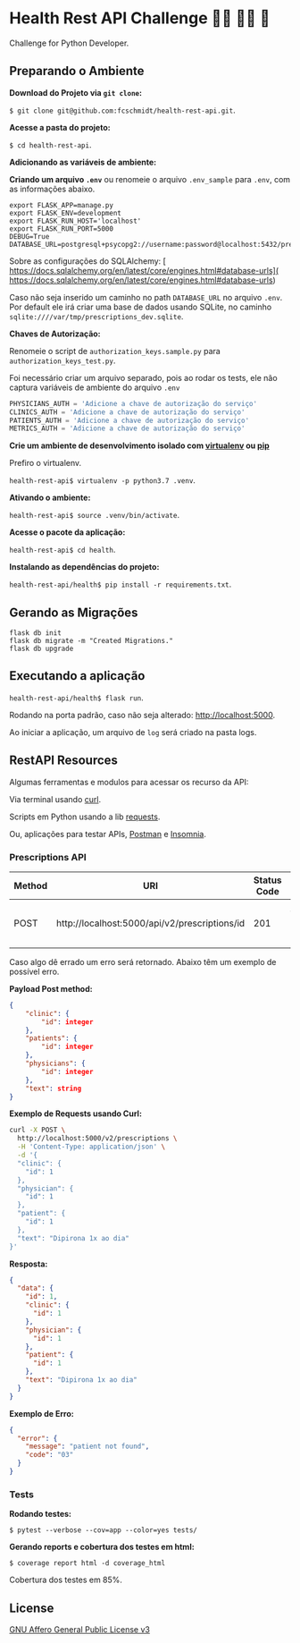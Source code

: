 # Health Rest API Challenge :woman_health_worker: :man_health_worker: :pill:

Challenge for Python Developer.

## Preparando o Ambiente

**Download do Projeto via `git clone`:**

`$ git clone git@github.com:fcschmidt/health-rest-api.git`.

**Acesse a pasta do projeto:**

`$ cd health-rest-api`.

**Adicionando as variáveis de ambiente:**

**Criando um arquivo `.env`** ou renomeie o arquivo `.env_sample` para `.env`, com as informações abaixo.

```text
export FLASK_APP=manage.py
export FLASK_ENV=development
export FLASK_RUN_HOST='localhost'
export FLASK_RUN_PORT=5000
DEBUG=True
DATABASE_URL=postgresql+psycopg2://username:password@localhost:5432/prescriptions
```

Sobre as configurações do SQLAlchemy: [ https://docs.sqlalchemy.org/en/latest/core/engines.html#database-urls]( https://docs.sqlalchemy.org/en/latest/core/engines.html#database-urls)

Caso não seja inserido um caminho no path `DATABASE_URL` no arquivo `.env`. 
Por default ele irá criar uma base de dados usando SQLite, no caminho `sqlite:////var/tmp/prescriptions_dev.sqlite`.

**Chaves de Autorização:**

Renomeie o script de `authorization_keys.sample.py` para `authorization_keys_test.py`.

Foi necessário criar um arquivo separado, pois ao rodar os tests, ele não captura variáveis de ambiente do arquivo `.env`

```python
PHYSICIANS_AUTH = 'Adicione a chave de autorização do serviço'
CLINICS_AUTH = 'Adicione a chave de autorização do serviço'
PATIENTS_AUTH = 'Adicione a chave de autorização do serviço'
METRICS_AUTH = 'Adicione a chave de autorização do serviço'
```

**Crie um ambiente de desenvolvimento isolado com [virtualenv](https://virtualenv.pypa.io/en/latest/) ou [pip](https://pipenv.readthedocs.io/en/latest/)**

Prefiro o virtualenv.

`health-rest-api$ virtualenv -p python3.7 .venv`.

**Ativando o ambiente:**

`health-rest-api$ source .venv/bin/activate`.

**Acesse o pacote da aplicação:**

`health-rest-api$ cd health`.

**Instalando as dependências do projeto:**

`health-rest-api/health$ pip install -r requirements.txt`.


## Gerando as Migrações

```text
flask db init
flask db migrate -m "Created Migrations."
flask db upgrade
```

## Executando a aplicação

`health-rest-api/health$ flask run`.

Rodando na porta padrão, caso não seja alterado: [http://localhost:5000](http://localhost:5000).

Ao iniciar a aplicação, um arquivo de `log` será criado na pasta logs.

## RestAPI Resources

Algumas ferramentas e modulos para acessar os recurso da API:

Via terminal usando [curl](https://curl.haxx.se/).

Scripts em Python usando a lib [requests](http://docs.python-requests.org/en/master/).

Ou, aplicações para testar APIs, [Postman](https://www.getpostman.com/) e [Insomnia](https://insomnia.rest/?utm_content=bufferd23bb&utm_medium=social&utm_source=twitter.com&utm_campaign=buffer).

### Prescriptions API

|Method|URI|Status Code|Response|
|-------|-------|-------|-------|
|POST|http://localhost:5000/api/v2/prescriptions/id|201|json contendo os dados salvos.|

Caso algo dê errado um erro será retornado. Abaixo têm um exemplo de possível erro.


**Payload Post method:**

```json
{
	"clinic": {
    	"id": integer
    },
    "patients": {
    	"id": integer
    },
    "physicians": {
    	"id": integer
    },
    "text": string
}
```

**Exemplo de Requests usando Curl:**

```bash
curl -X POST \
  http://localhost:5000/v2/prescriptions \
  -H 'Content-Type: application/json' \
  -d '{
  "clinic": {
    "id": 1
  },
  "physician": {
    "id": 1
  },
  "patient": {
    "id": 1
  },
  "text": "Dipirona 1x ao dia"
}'
```

**Resposta:**

```json
{
  "data": {
    "id": 1,
    "clinic": {
      "id": 1
    },
    "physician": {
      "id": 1
    },
    "patient": {
      "id": 1
    },
    "text": "Dipirona 1x ao dia"
  }
}
```

**Exemplo de Erro:**

```json
{
  "error": {
    "message": "patient not found",
    "code": "03"
  }
}
```

### Tests

**Rodando testes:**

`$ pytest --verbose --cov=app --color=yes tests/`

**Gerando reports e cobertura dos testes em html:**

`$ coverage report html -d coverage_html`

Cobertura dos testes em 85%.


## License
[GNU Affero General Public License v3](https://www.gnu.org/licenses/agpl-3.0.en.html)